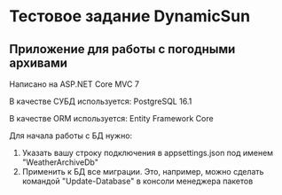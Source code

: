 # Тестовое задание DynamicSun

## Приложение для работы с погодными архивами

Написано на ASP.NET Core MVC 7

В качестве СУБД используется: PostgreSQL 16.1

В качестве ORM используется: Entity Framework Core

Для начала работы с БД нужно:
1. Указать вашу строку подключения в appsettings.json под именем "WeatherArchiveDb"
2. Применить к БД все миграции. Это, например, можно сделать командой "Update-Database" в консоли менеджера пакетов
